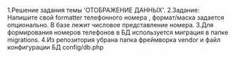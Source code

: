 1.Решение задания темы 'ОТОБРАЖЕНИЕ ДАННЫХ'.
2.Задание: Напишите свой formatter телефонного номера , формат/маска задается опционально. В базе лежит числовое представление номера.
3.Для формирования номеров телефонов в БД используется миграция в папке migrations.
4.Из репозитория убрана папка фреймворка vendor и файл конфигурации БД config/db.php
